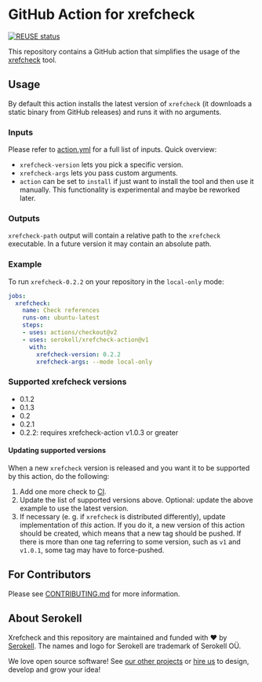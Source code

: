 <!--
   - SPDX-FileCopyrightText: 2020 Serokell <https://serokell.io>
   -
   - SPDX-License-Identifier: MPL-2.0
   -->

# GitHub Action for xrefcheck

[![REUSE status](https://api.reuse.software/badge/github.com/serokell/xrefcheck-action)](https://api.reuse.software/info/github.com/serokell/xrefcheck-action)

This repository contains a GitHub action that simplifies the usage of the [xrefcheck](https://github.com/serokell/xrefcheck) tool.

## Usage

By default this action installs the latest version of `xrefcheck` (it downloads a static binary from GitHub releases) and runs it with no arguments.

### Inputs

Please refer to [action.yml](./action.yml) for a full list of inputs.
Quick overview:
* `xrefcheck-version` lets you pick a specific version.
* `xrefcheck-args` lets you pass custom arguments.
* `action` can be set to `install` if just want to install the tool and then use it manually.
This functionality is experimental and maybe be reworked later.

### Outputs

`xrefcheck-path` output will contain a relative path to the `xrefcheck` executable.
In a future version it may contain an absolute path.

### Example

To run `xrefcheck-0.2.2` on your repository in the `local-only` mode:

```yaml
jobs:
  xrefcheck:
    name: Check references
    runs-on: ubuntu-latest
    steps:
    - uses: actions/checkout@v2
    - uses: serokell/xrefcheck-action@v1
      with:
        xrefcheck-version: 0.2.2
        xrefcheck-args: --mode local-only
```

### Supported xrefcheck versions

<!-- Make sure to update ci.yml when you update this list -->
- 0.1.2
- 0.1.3
- 0.2
- 0.2.1
- 0.2.2: requires xrefcheck-action v1.0.3 or greater

#### Updating supported versions

When a new `xrefcheck` version is released and you want it to be supported by this action, do the following:
1. Add one more check to [CI](/.github/workflows/ci.yml).
2. Update the list of supported versions above.
Optional: update the above example to use the latest version.
3. If necessary (e. g. if `xrefcheck` is distributed differently), update implementation of _this_ action.
If you do it, a new version of this action should be created, which means that a new tag should be pushed.
If there is more than one tag referring to some version, such as `v1` and `v1.0.1`, some tag may have to force-pushed.

## For Contributors

Please see [CONTRIBUTING.md](.github/CONTRIBUTING.md) for more information.

## About Serokell

Xrefcheck and this repository are maintained and funded with ❤️ by [Serokell](https://serokell.io/).
The names and logo for Serokell are trademark of Serokell OÜ.

We love open source software! See [our other projects](https://serokell.io/community?utm_source=github) or [hire us](https://serokell.io/hire-us?utm_source=github) to design, develop and grow your idea!
